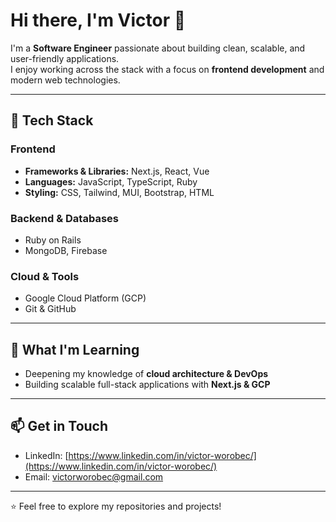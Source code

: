 # Hi there, I'm Victor 👋  

I'm a **Software Engineer** passionate about building clean, scalable, and user-friendly applications.  
I enjoy working across the stack with a focus on **frontend development** and modern web technologies.  

---

## 🚀 Tech Stack  

### Frontend  
- **Frameworks & Libraries:** Next.js, React, Vue  
- **Languages:** JavaScript, TypeScript, Ruby  
- **Styling:** CSS, Tailwind, MUI, Bootstrap, HTML  

### Backend & Databases  
- Ruby on Rails  
- MongoDB, Firebase  

### Cloud & Tools  
- Google Cloud Platform (GCP)  
- Git & GitHub  

---

## 🌱 What I'm Learning  
- Deepening my knowledge of **cloud architecture & DevOps**  
- Building scalable full-stack applications with **Next.js & GCP**  

---

## 📫 Get in Touch  
- LinkedIn: [https://www.linkedin.com/in/victor-worobec/](https://www.linkedin.com/in/victor-worobec/)
- Email: victorworobec@gmail.com

---

⭐️ Feel free to explore my repositories and projects!
